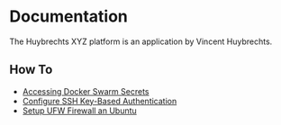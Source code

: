 # Documentation

The Huybrechts XYZ platform is an application by Vincent Huybrechts.

## How To

- [Accessing Docker Swarm Secrets](./howto/Accessing%20Docker%20Swarm%20Secrets.md)
- [Configure SSH Key-Based Authentication](./howto/Configure%20SSH%20Key-Based%20Authentication.md)
- [Setup UFW Firewall an Ubuntu](./howto/Setup%20UFW%20Firewall%20an%20Ubuntu.md)
